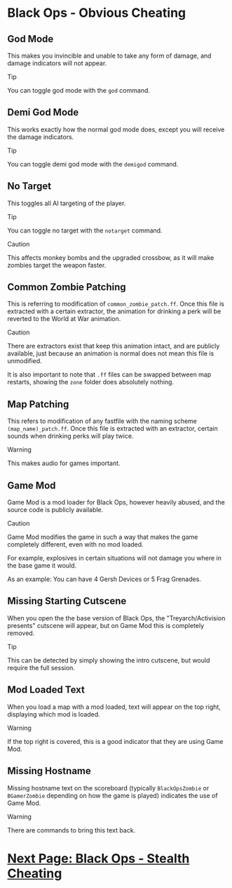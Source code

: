 # Black Ops - Obvious Cheating

## God Mode
This makes you invincible and unable to take any form of damage, and damage indicators will not appear.

> [!TIP]
> You can toggle god mode with the `god` command.

## Demi God Mode
This works exactly how the normal god mode does, except you will receive the damage indicators.

> [!TIP]
> You can toggle demi god mode with the `demigod` command.

## No Target
This toggles all AI targeting of the player.

> [!TIP]
> You can toggle no target with the `notarget` command.

> [!CAUTION]
> This affects monkey bombs and the upgraded crossbow, as it will make zombies target the weapon faster.

## Common Zombie Patching
This is referring to modification of `common_zombie_patch.ff`. Once this file is extracted with a certain extractor, the animation for drinking a perk will be reverted to the World at War animation.

> [!CAUTION]
> There are extractors exist that keep this animation intact, and are publicly available, just because an animation is normal does not mean this file is unmodified.
>
> It is also important to note that `.ff` files can be swapped between map restarts, showing the `zone` folder does absolutely nothing.

## Map Patching
This refers to modification of any fastfile with the naming scheme `(map_name)_patch.ff`. Once this file is extracted with an extractor, certain sounds when drinking perks will play twice.

> [!WARNING]
> This makes audio for games important.

## Game Mod
Game Mod is a mod loader for Black Ops, however heavily abused, and the source code is publicly available.

> [!CAUTION]
> Game Mod modifies the game in such a way that makes the game completely different, even with no mod loaded.
> 
> For example, explosives in certain situations will not damage you where in the base game it would.
> 
> As an example: You can have 4 Gersh Devices or 5 Frag Grenades.

## Missing Starting Cutscene
When you open the the base version of Black Ops, the "Treyarch/Activision presents" cutscene will appear, but on Game Mod this is completely removed.

> [!TIP]
> This can be detected by simply showing the intro cutscene, but would require the full session.

## Mod Loaded Text
When you load a map with a mod loaded, text will appear on the top right, displaying which mod is loaded.

> [!WARNING]
> If the top right is covered, this is a good indicator that they are using Game Mod.

## Missing Hostname
Missing hostname text on the scoreboard (typically `BlackOpsZombie` or `BGamerZombie` depending on how the game is played) indicates the use of Game Mod.

> [!WARNING]
> There are commands to bring this text back.

# [Next Page: Black Ops - Stealth Cheating](./Stealth-Cheating.md)